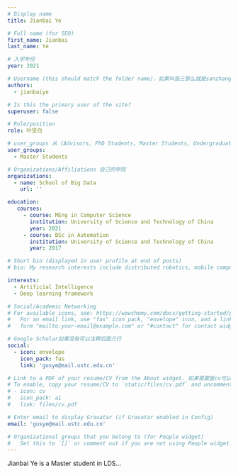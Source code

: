 ```yaml
---
# Display name
title: Jianbai Ye

# Full name (for SEO)
first_name: Jianbai
last_name: Ye

# 入学年份
year: 2021

# Username (this should match the folder name)，如果叫张三那么就是sanzhang
authors:
  - jianbaiye

# Is this the primary user of the site? 
superuser: false

# Role/position 
role: 叶坚白

# user_groups 从 (Advisors, PhD Students, Master Students, Undergraduate) 从这四个里面选
user_groups:
  - Master Students

# Organizations/Affiliations 自己的学院
organizations:
  - name: School of Big Data
    url: ''

education:
   courses:
     - course: MEng in Computer Science
       institution: University of Science and Technology of China
       year: 2021
     - course: BSc in Automation
       institution: University of Science and Technology of China
       year: 2017

# Short bio (displayed in user profile at end of posts)
# bio: My research interests include distributed robotics, mobile computing and programmable matter.

interests:
  - Artificial Intelligence
  - Deep learning framework

# Social/Academic Networking
# For available icons, see: https://wowchemy.com/docs/getting-started/page-builder/#icons
#   For an email link, use "fas" icon pack, "envelope" icon, and a link in the
#   form "mailto:your-email@example.com" or "#contact" for contact widget.

# Google Scholar如果没有可以注释后面三行
social:
  - icon: envelope
    icon_pack: fas
    link: 'gusye@mail.ustc.edu.cn'

# Link to a PDF of your resume/CV from the About widget. 如果需要放cv可以发给我
# To enable, copy your resume/CV to `static/files/cv.pdf` and uncomment the lines below.
# - icon: cv
#   icon_pack: ai
#   link: files/cv.pdf

# Enter email to display Gravatar (if Gravatar enabled in Config)
email: 'gusye@mail.ustc.edu.cn'

# Organizational groups that you belong to (for People widget)
#   Set this to `[]` or comment out if you are not using People widget.
---
```


Jianbai Ye is a Master student in LDS...
